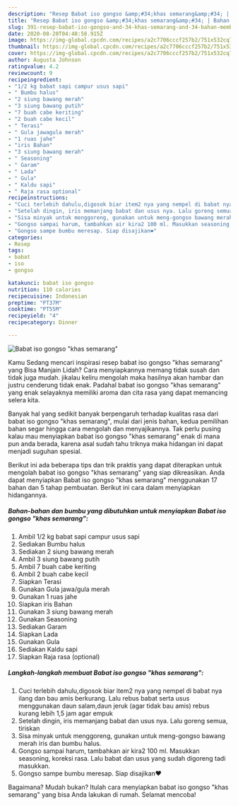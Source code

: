 ```yaml
---
description: "Resep Babat iso gongso &amp;#34;khas semarang&amp;#34; | Bahan Membuat Babat iso gongso &amp;#34;khas semarang&amp;#34; Yang Mudah Dan Praktis"
title: "Resep Babat iso gongso &amp;#34;khas semarang&amp;#34; | Bahan Membuat Babat iso gongso &amp;#34;khas semarang&amp;#34; Yang Mudah Dan Praktis"
slug: 391-resep-babat-iso-gongso-and-34-khas-semarang-and-34-bahan-membuat-babat-iso-gongso-and-34-khas-semarang-and-34-yang-mudah-dan-praktis
date: 2020-08-20T04:48:58.915Z
image: https://img-global.cpcdn.com/recipes/a2c7706cccf257b2/751x532cq70/babat-iso-gongso-khas-semarang-foto-resep-utama.jpg
thumbnail: https://img-global.cpcdn.com/recipes/a2c7706cccf257b2/751x532cq70/babat-iso-gongso-khas-semarang-foto-resep-utama.jpg
cover: https://img-global.cpcdn.com/recipes/a2c7706cccf257b2/751x532cq70/babat-iso-gongso-khas-semarang-foto-resep-utama.jpg
author: Augusta Johnson
ratingvalue: 4.2
reviewcount: 9
recipeingredient:
- "1/2 kg babat sapi campur usus sapi"
- " Bumbu halus"
- "2 siung bawang merah"
- "3 siung bawang putih"
- "7 buah cabe keriting"
- "2 buah cabe kecil"
- " Terasi"
- " Gula jawagula merah"
- "1 ruas jahe"
- "iris Bahan"
- "3 siung bawang merah"
- " Seasoning"
- " Garam"
- " Lada"
- " Gula"
- " Kaldu sapi"
- " Raja rasa optional"
recipeinstructions:
- "Cuci terlebih dahulu,digosok biar item2 nya yang nempel di babat nya ilang dan bau amis berkurang. Lalu rebus babat serta usus menggunakan daun salam,daun jeruk (agar tidak bau amis) rebus kurang lebih 1,5 jam agar empuk"
- "Setelah dingin, iris memanjang babat dan usus nya. Lalu goreng semua, tiriskan"
- "Sisa minyak untuk menggoreng, gunakan untuk meng-gongso bawang merah iris dan bumbu halus."
- "Gongso sampai harum, tambahkan air kira2 100 ml. Masukkan seasoning, koreksi rasa. Lalu babat dan usus yang sudah digoreng tadi masukkan."
- "Gongso sampe bumbu meresap. Siap disajikan❤"
categories:
- Resep
tags:
- babat
- iso
- gongso

katakunci: babat iso gongso 
nutrition: 110 calories
recipecuisine: Indonesian
preptime: "PT37M"
cooktime: "PT55M"
recipeyield: "4"
recipecategory: Dinner

---
```



![Babat iso gongso &#34;khas semarang&#34;](https://img-global.cpcdn.com/recipes/a2c7706cccf257b2/751x532cq70/babat-iso-gongso-khas-semarang-foto-resep-utama.jpg)

Kamu Sedang mencari inspirasi resep babat iso gongso &#34;khas semarang&#34; yang Bisa Manjain Lidah? Cara menyiapkannya memang tidak susah dan tidak juga mudah. jikalau keliru mengolah maka hasilnya akan hambar dan justru cenderung tidak enak. Padahal babat iso gongso &#34;khas semarang&#34; yang enak selayaknya memiliki aroma dan cita rasa yang dapat memancing selera kita.



Banyak hal yang sedikit banyak berpengaruh terhadap kualitas rasa dari babat iso gongso &#34;khas semarang&#34;, mulai dari jenis bahan, kedua pemilihan bahan segar hingga cara mengolah dan menyajikannya. Tak perlu pusing kalau mau menyiapkan babat iso gongso &#34;khas semarang&#34; enak di mana pun anda berada, karena asal sudah tahu triknya maka hidangan ini dapat menjadi suguhan spesial.


Berikut ini ada beberapa tips dan trik praktis yang dapat diterapkan untuk mengolah babat iso gongso &#34;khas semarang&#34; yang siap dikreasikan. Anda dapat menyiapkan Babat iso gongso &#34;khas semarang&#34; menggunakan 17 bahan dan 5 tahap pembuatan. Berikut ini cara dalam menyiapkan hidangannya.

<!--inarticleads1-->

##### Bahan-bahan dan bumbu yang dibutuhkan untuk menyiapkan Babat iso gongso &#34;khas semarang&#34;:

1. Ambil 1/2 kg babat sapi campur usus sapi
1. Sediakan  Bumbu halus
1. Sediakan 2 siung bawang merah
1. Ambil 3 siung bawang putih
1. Ambil 7 buah cabe keriting
1. Ambil 2 buah cabe kecil
1. Siapkan  Terasi
1. Gunakan  Gula jawa/gula merah
1. Gunakan 1 ruas jahe
1. Siapkan iris Bahan
1. Gunakan 3 siung bawang merah
1. Gunakan  Seasoning
1. Sediakan  Garam
1. Siapkan  Lada
1. Gunakan  Gula
1. Sediakan  Kaldu sapi
1. Siapkan  Raja rasa (optional)




<!--inarticleads2-->

##### Langkah-langkah membuat Babat iso gongso &#34;khas semarang&#34;:

1. Cuci terlebih dahulu,digosok biar item2 nya yang nempel di babat nya ilang dan bau amis berkurang. Lalu rebus babat serta usus menggunakan daun salam,daun jeruk (agar tidak bau amis) rebus kurang lebih 1,5 jam agar empuk
1. Setelah dingin, iris memanjang babat dan usus nya. Lalu goreng semua, tiriskan
1. Sisa minyak untuk menggoreng, gunakan untuk meng-gongso bawang merah iris dan bumbu halus.
1. Gongso sampai harum, tambahkan air kira2 100 ml. Masukkan seasoning, koreksi rasa. Lalu babat dan usus yang sudah digoreng tadi masukkan.
1. Gongso sampe bumbu meresap. Siap disajikan❤




Bagaimana? Mudah bukan? Itulah cara menyiapkan babat iso gongso &#34;khas semarang&#34; yang bisa Anda lakukan di rumah. Selamat mencoba!
